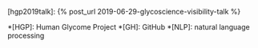 
[HGP2019]: https://human-glycome.org/news/2nd-meeting-of-the-human-glycome-project

[hgp2019talk]: {% post_url 2019-06-29-glycoscience-visibility-talk %}

[home]: https://the-human-glycome-project.github.io
[org]: https://github.com/the-human-glycome-project

*[HGP]: Human Glycome Project
*[GH]: GitHub
*[NLP]: natural language processing

